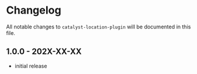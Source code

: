 # Changelog

All notable changes to `catalyst-location-plugin` will be documented in this file.

## 1.0.0 - 202X-XX-XX

- initial release
